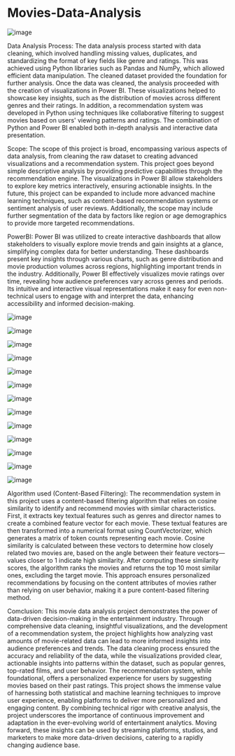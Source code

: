 # Movies-Data-Analysis

![image](https://github.com/user-attachments/assets/b38c9b55-003e-4881-ba41-f73e211a276e)

Data Analysis Process:
The data analysis process started with data cleaning, which involved handling missing values, duplicates, and standardizing the format of key fields like genre and ratings. This was achieved using Python libraries such as Pandas and NumPy, which allowed efficient data manipulation. The cleaned dataset provided the foundation for further analysis.
Once the data was cleaned, the analysis proceeded with the creation of visualizations in Power BI. These visualizations helped to showcase key insights, such as the distribution of movies across different genres and their ratings. In addition, a recommendation system was developed in Python using techniques like collaborative filtering to suggest movies based on users' viewing patterns and ratings. The combination of Python and Power BI enabled both in-depth analysis and interactive data presentation.

Scope:
The scope of this project is broad, encompassing various aspects of data analysis, from cleaning the raw dataset to creating advanced visualizations and a recommendation system. This project goes beyond simple descriptive analysis by providing predictive capabilities through the recommendation engine. The visualizations in Power BI allow stakeholders to explore key metrics interactively, ensuring actionable insights.
In the future, this project can be expanded to include more advanced machine learning techniques, such as content-based recommendation systems or sentiment analysis of user reviews. Additionally, the scope may include further segmentation of the data by factors like region or age demographics to provide more targeted recommendations.

PowerBI:
Power BI was utilized to create interactive dashboards that allow stakeholders to visually explore movie trends and gain insights at a glance, simplifying complex data for better understanding. These dashboards present key insights through various charts, such as genre distribution and movie production volumes across regions, highlighting important trends in the industry. Additionally, Power BI effectively visualizes movie ratings over time, revealing how audience preferences vary across genres and periods. Its intuitive and interactive visual representations make it easy for even non-technical users to engage with and interpret the data, enhancing accessibility and informed decision-making.

![image](https://github.com/user-attachments/assets/972fdf9e-a644-4024-987e-251981c44cd5)

![image](https://github.com/user-attachments/assets/0cdaccd1-e066-443b-ad80-3faaee7471f7)

![image](https://github.com/user-attachments/assets/a7413f6a-d678-4ce8-b17f-8ccaa57bc098)

![image](https://github.com/user-attachments/assets/0488bc44-b3c8-4428-b330-0b6a98554505)

![image](https://github.com/user-attachments/assets/01e48200-acca-43c9-966a-aeecc6971b40)

![image](https://github.com/user-attachments/assets/39baac70-e42e-41b3-9e52-44403dd33533)

![image](https://github.com/user-attachments/assets/6e63e6fd-152b-46e0-ac50-c9652fde7e5a)

![image](https://github.com/user-attachments/assets/4a5ca842-55be-4ad7-ac8e-75ff4d1de279)

![image](https://github.com/user-attachments/assets/9c86d84f-15ff-49a4-a75d-b771f9a409cb)

![image](https://github.com/user-attachments/assets/86f6d7e5-3eae-4829-9bbd-a8e803f1bea5)

![image](https://github.com/user-attachments/assets/a28da961-0bc0-47e9-ab7c-66ef16b7b35e)

![image](https://github.com/user-attachments/assets/26c762ab-f160-4015-871c-0cca1df9dccf)

![image](https://github.com/user-attachments/assets/f09a70c3-39b8-44a7-a6fe-443eb3a35c7f)

Algorithm used (Content-Based Filtering):
The recommendation system in this project uses a content-based filtering algorithm that relies on cosine similarity to identify and recommend movies with similar characteristics. First, it extracts key textual features such as genres and director names to create a combined feature vector for each movie. These textual features are then transformed into a numerical format using CountVectorizer, which generates a matrix of token counts representing each movie. Cosine similarity is calculated between these vectors to determine how closely related two movies are, based on the angle between their feature vectors—values closer to 1 indicate high similarity. After computing these similarity scores, the algorithm ranks the movies and returns the top 10 most similar ones, excluding the target movie. This approach ensures personalized recommendations by focusing on the content attributes of movies rather than relying on user behavior, making it a pure content-based filtering method.

Comclusion:
This movie data analysis project demonstrates the power of data-driven decision-making in the entertainment industry. Through comprehensive data cleaning, insightful visualizations, and the development of a recommendation system, the project highlights how analyzing vast amounts of movie-related data can lead to more informed insights into audience preferences and trends. The data cleaning process ensured the accuracy and reliability of the data, while the visualizations provided clear, actionable insights into patterns within the dataset, such as popular genres, top-rated films, and user behavior. The recommendation system, while foundational, offers a personalized experience for users by suggesting movies based on their past ratings. This project shows the immense value of harnessing both statistical and machine learning techniques to improve user experience, enabling platforms to deliver more personalized and engaging content. By combining technical rigor with creative analysis, the project underscores the importance of continuous improvement and adaptation in the ever-evolving world of entertainment analytics. Moving forward, these insights can be used by streaming platforms, studios, and marketers to make more data-driven decisions, catering to a rapidly changing audience base.
